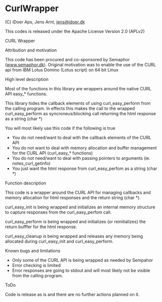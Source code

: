# CurlWrapper

(C) iDoer Aps, Jens Arnt, jens@idoer.dk

This codes is released under the Apache License Version 2.0 (APLv2)

CURL Wrapper

Attribution and motivation

This code has been procured and co-sponsored by Semaphor (www.semaphor.dk). Original motivation was to enable the use of the CURL api from IBM Lotus Domino (Lotus script)  on 64 bit Linux

High level description

Most of the functions in this library are wrappers around the native CURL API easy_* functions.

This library hides the callback elements of using curl_easy_perform from the calling program. In effects this makes the call to the wrapped curl_easy_perform as syncroneus/blocking call returning the html response as a string (char *)

You will most likely use this code if the following is true
* You do not need/want to deal with the callback elements of the CURL API
* You do not want to deal with memory allocation and buffer management for the CURL API (curl_easy_* functions)
* You do not need/want to deal with passing pointers to arguments (ie. notes_curl_getinfo) 
* You just want the html response from curl_easy_perfom as a string (char *)

Function description

This code is a wrapper around the CURL API for managing callbacks and memory allocation for html responses and the return string (char *).

curl_easy_init is being wrapped and initializes an internal memory structure to capture responses from the curl_easy_perfom call. 

curl_easy_perform is being wrapped and initializes (or reinitializes) the return bufffer for the html response.

curl_easy_cleanup is being wrapped and releases any memory being allocated during curl_easy_init and curl_easy_perform.

Known bugs and limitations

* Only some of the CURL API is being wrapped as needed by Sempahor
* Error checking is limited
* Error responses are going to stdout and will most likely not be visible from the calling program.

ToDo

Code is release as is and there are no further actions planned on it. 
